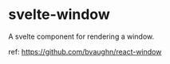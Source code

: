 # svelte-window

A svelte component for rendering a window.

ref: <https://github.com/bvaughn/react-window>
